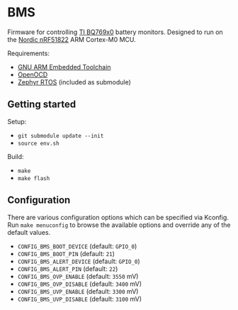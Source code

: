 # BMS

Firmware for controlling [TI BQ769x0](http://www.ti.com/product/BQ76920) battery monitors.  Designed to run on the [Nordic nRF51822](https://www.nordicsemi.com/eng/Products/Bluetooth-low-energy/nRF51822) ARM Cortex-M0 MCU.

Requirements:

* [GNU ARM Embedded Toolchain](https://developer.arm.com/open-source/gnu-toolchain/gnu-rm)
* [OpenOCD](http://openocd.org)
* [Zephyr RTOS](https://www.zephyrproject.org) (included as submodule)

## Getting started

Setup:

* `git submodule update --init`
* `source env.sh`

Build:

* `make`
* `make flash`

## Configuration

There are various configuration options which can be specified via Kconfig.  Run `make menuconfig` to browse the available options and override any of the default values.

* `CONFIG_BMS_BOOT_DEVICE` (default: `GPIO_0`)
* `CONFIG_BMS_BOOT_PIN` (default: `21`)
* `CONFIG_BMS_ALERT_DEVICE` (default: `GPIO_0`)
* `CONFIG_BMS_ALERT_PIN` (default: `22`)
* `CONFIG_BMS_OVP_ENABLE` (default: `3550` mV)
* `CONFIG_BMS_OVP_DISABLE` (default: `3400` mV)
* `CONFIG_BMS_UVP_ENABLE` (default: `3300` mV)
* `CONFIG_BMS_UVP_DISABLE` (default: `3100` mV)
